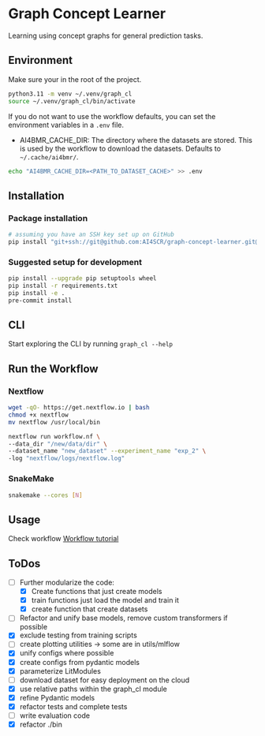 # Graph Concept Learner

Learning using concept graphs for general prediction tasks.

## Environment
Make sure your in the root of the project.

```bash
python3.11 -m venv ~/.venv/graph_cl
source ~/.venv/graph_cl/bin/activate
```
If you do not want to use the workflow defaults, you can set the environment variables in a `.env` file.

- AI4BMR_CACHE_DIR: The directory where the datasets are stored. This is used by the workflow to download the datasets.
  Defaults to `~/.cache/ai4bmr/`.

```bash
echo "AI4BMR_CACHE_DIR=<PATH_TO_DATASET_CACHE>" >> .env
```

## Installation

### Package installation

```sh
# assuming you have an SSH key set up on GitHub
pip install "git+ssh://git@github.com:AI4SCR/graph-concept-learner.git@refactoring"
```

### Suggested setup for development

```sh
pip install --upgrade pip setuptools wheel
pip install -r requirements.txt
pip install -e .
pre-commit install
```

## CLI

Start exploring the CLI by running `graph_cl --help`

## Run the Workflow

### Nextflow

```bash
wget -qO- https://get.nextflow.io | bash
chmod +x nextflow
mv nextflow /usr/local/bin
```

```bash
nextflow run workflow.nf \
--data_dir "/new/data/dir" \
--dataset_name "new_dataset" --experiment_name "exp_2" \
-log "nextflow/logs/nextflow.log"
```

### SnakeMake

```bash
snakemake --cores [N]
```

## Usage

Check workflow [Workflow tutorial](https://github.com/AI4SCR/graph-concept-learner/wiki/Workflow-tutorial)

## ToDos

- [ ] Further modularize the code:
    - [x] Create functions that just create models
    - [x] train functions just load the model and train it
    - [x] create function that create datasets
- [ ] Refactor and unify base models, remove custom transformers if possible
- [x] exclude testing from training scripts
- [ ] create plotting utilities -> some are in utils/mlflow
- [x] unify configs where possible
- [x] create configs from pydantic models
- [x] parameterize LitModules
- [ ] download dataset for easy deployment on the cloud
- [x] use relative paths within the graph_cl module
- [x] refine Pydantic models
- [x] refactor tests and complete tests
- [ ] write evaluation code
- [x] refactor ./bin
